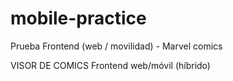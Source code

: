 # mobile-practice
Prueba Frontend (web / movilidad) - Marvel comics

VISOR DE COMICS
Frontend web/móvil (híbrido)
